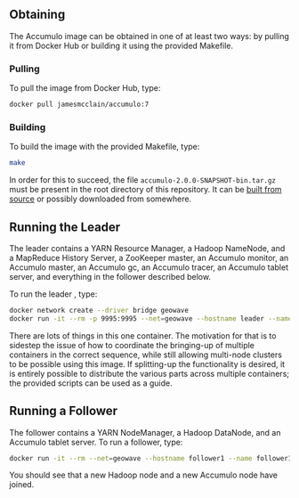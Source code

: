 ## Obtaining ##

The Accumulo image can be obtained in one of at least two ways:
by pulling it from Docker Hub or building it using the provided Makefile.

### Pulling ###

To pull the image from Docker Hub, type:

```bash
docker pull jamesmcclain/accumulo:7
```

### Building ###

To build the image with the provided Makefile, type:

```bash
make
```

In order for this to succeed, the file `accumulo-2.0.0-SNAPSHOT-bin.tar.gz` must be present in the root directory of this repository.
It can be [built from source](https://github.com/apache/accumulo) or possibly downloaded from somewhere.

## Running the Leader ###

The leader contains a YARN Resource Manager, a Hadoop NameNode, and a MapReduce History Server, a ZooKeeper master, an Accumulo monitor, an Accumulo master, an Accumulo gc, an Accumulo tracer, an Accumulo tablet server, and everything in the follower described below.

To run the leader , type:

```bash
docker network create --driver bridge geowave
docker run -it --rm -p 9995:9995 --net=geowave --hostname leader --name leader jamesmcclain/accumulo:7
```

There are lots of things in this one container.
The motivation for that is to sidestep the issue of how to coordinate the bringing-up of multiple containers in the correct sequence, while still allowing multi-node clusters to be possible using this image.
If splitting-up the functionality is desired, it is entirely possible to distribute the various parts across multiple containers; the provided scripts can be used as a guide.

## Running a Follower ###

The follower contains a YARN NodeManager, a Hadoop DataNode, and an Accumulo tablet server.
To run a follower, type:

```bash
docker run -it --rm --net=geowave --hostname follower1 --name follower1 --entrypoint /scripts/follower.sh jamesmcclain/accumulo:7
```

You should see that a new Hadoop node and a new Accumulo node have joined.
